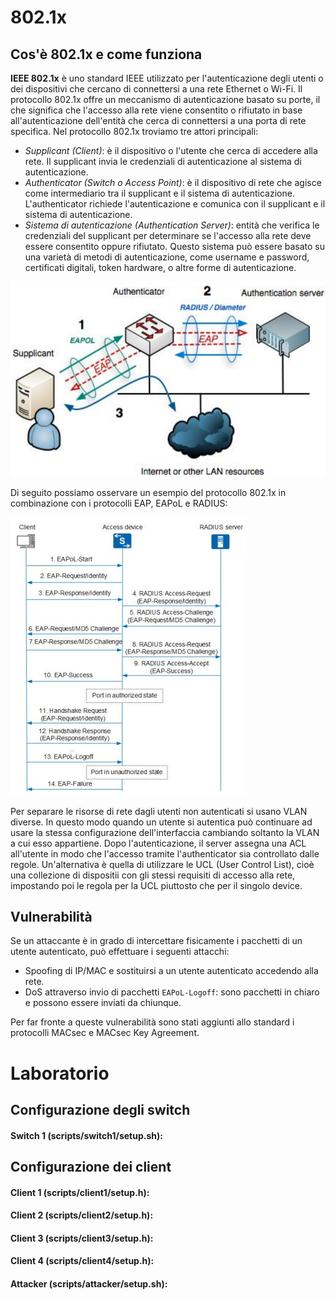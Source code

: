 # 802.1x

## Cos'è 802.1x e come funziona

**IEEE 802.1x** è uno standard IEEE utilizzato per l'autenticazione degli utenti o dei dispositivi che cercano di connettersi a una rete Ethernet o Wi-Fi. Il protocollo 802.1x offre un meccanismo di autenticazione basato su porte, il che significa che l'accesso alla rete viene consentito o rifiutato in base all'autenticazione dell'entità che cerca di connettersi a una porta di rete specifica. Nel protocollo 802.1x troviamo tre attori principali:
* *Supplicant (Client)*: è il dispositivo o l'utente che cerca di accedere alla rete. Il supplicant invia le credenziali di autenticazione al sistema di autenticazione. 
* *Authenticator (Switch o Access Point)*: è il dispositivo di rete che agisce come intermediario tra il supplicant e il sistema di autenticazione. L'authenticator richiede l'autenticazione e comunica con il supplicant e il sistema di autenticazione.
* *Sistema di autenticazione (Authentication Server)*: entità che verifica le credenziali del supplicant per determinare se l'accesso alla rete deve essere consentito oppure rifiutato. Questo sistema può essere basato su una varietà di metodi di autenticazione, come username e password, certificati digitali, token hardware, o altre forme di autenticazione.

![802.1x](802.1x.png)

Di seguito possiamo osservare un esempio del protocollo 802.1x in combinazione con i protocolli EAP, EAPoL e RADIUS:

![scheme](scheme.png)

Per separare le risorse di rete dagli utenti non autenticati si usano VLAN diverse. In questo modo quando un utente si autentica può continuare ad usare la stessa configurazione dell'interfaccia cambiando soltanto la VLAN a cui esso appartiene. Dopo l'autenticazione, il server assegna una ACL all'utente in modo che l'accesso tramite l'authenticator sia controllato dalle regole. Un'alternativa è quella di utilizzare le UCL (User Control List), cioè una collezione di dispositii con gli stessi requisiti di accesso alla rete, impostando poi le regola per la UCL piuttosto che per il singolo device.

## Vulnerabilità
Se un attaccante è in grado di intercettare fisicamente i pacchetti di un utente autenticato, può effettuare i seguenti attacchi:
* Spoofing di IP/MAC e sostituirsi a un utente autenticato accedendo alla rete.
* DoS attraverso invio di pacchetti ```EAPoL-Logoff```: sono pacchetti in chiaro e possono essere inviati da chiunque. 

Per far fronte a queste vulnerabilità sono stati aggiunti allo standard i protocolli MACsec e MACsec Key Agreement.

# Laboratorio


## Configurazione degli switch

#### Switch 1 (scripts/switch1/setup.sh):


## Configurazione dei client

#### Client 1 (scripts/client1/setup.h):


#### Client 2 (scripts/client2/setup.h):


#### Client 3 (scripts/client3/setup.h):


#### Client 4 (scripts/client4/setup.h):


#### Attacker (scripts/attacker/setup.sh):

